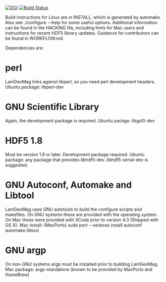 [![DOI](https://zenodo.org/badge/DOI/10.5281/zenodo.1133781.svg)](https://doi.org/10.5281/zenodo.1133781)
[![Build Status](https://travis-ci.org/drsteve/LANLGeoMag.svg?branch=master)](https://travis-ci.org/drsteve/LANLGeoMag)


Build instructions for Linux are in INSTALL, which is generated by automake.
Also see ./configure --help for some useful options. Additional information 
can be found in the HACKING file, including hints for Mac users and 
instructions for recent HDF5 library updates. Guidance for contributors can
be found in WORKFLOW.md.

Dependencies are:

perl
====
LanlGeoMag links against libperl, so you need perl development headers.
Ubuntu package: libperl-dev

GNU Scientific Library
======================
Again, the development package is required.
Ubuntu packge: libgsl0-dev

HDF5 1.8
========
Must be version 1.8 or later. Development package required.
Ubuntu package: any package that provides libhdf5-dev. libhdf5-serial-dev is suggested.

GNU Autoconf, Automake and Libtool
==================================
LanlGeoMag uses GNU autotools to build the configure scripts and makefiles.
On GNU systems these are provided with the operating system. On Mac these were 
provided with XCode prior to version 4.3 (Shipped with OS X).
Mac install: (MacPorts) sudo port --verbose install autoconf automake libtool

GNU argp
========
On non-GNU systems argp must be installed prior to building LanlGeoMag.
Mac package: argp-standalone (known to be provided by MacPorts and HomeBrew)

